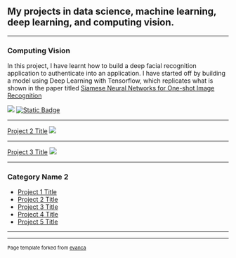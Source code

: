 ## My projects in data science, machine learning, deep learning, and computing vision.

---

### Computing Vision 

In this project, I have learnt how to build a deep facial recognition application to authenticate into an application. 
I have started off by building a model using Deep Learning with Tensorflow, which replicates what is shown in the paper titled [Siamese Neural Networks for One-shot Image Recognition](https://www.cs.cmu.edu/~rsalakhu/papers/oneshot1.pdf)

[![](https://img.shields.io/badge/Python-white?logo=Python)](#) [![Static Badge](https://img.shields.io/badge/Deep_Learning-white?logo=Deep%20Learning)](#) 

---
[Project 2 Title](/pdf/sample_presentation.pdf)
<img src="images/dummy_thumbnail.jpg?raw=true"/>

---
[Project 3 Title](http://example.com/)
<img src="images/dummy_thumbnail.jpg?raw=true"/>

---

### Category Name 2

- [Project 1 Title](http://example.com/)
- [Project 2 Title](http://example.com/)
- [Project 3 Title](http://example.com/)
- [Project 4 Title](http://example.com/)
- [Project 5 Title](http://example.com/)

---




---
<p style="font-size:11px">Page template forked from <a href="https://github.com/evanca/quick-portfolio">evanca</a></p>
<!-- Remove above link if you don't want to attibute -->
